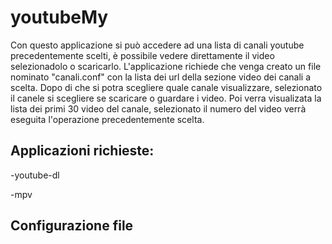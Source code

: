 # youtubeMy

Con questo applicazione si può accedere ad una lista di canali youtube precedentemente scelti, è possibile vedere direttamente il video selezionadolo o scaricarlo.
L'applicazione richiede che venga creato un file nominato "canali.conf" con la lista dei url della sezione video dei canali a scelta.
Dopo di che si potra scegliere quale canale visualizzare, selezionato il canele si scegliere se scaricare o guardare i video.
Poi verra visualizata la lista dei primi 30 video del canale, selezionato il numero del video verrà eseguita l'operazione precedentemente scelta.

## Applicazioni richieste:
-youtube-dl

-mpv 

## Configurazione file
